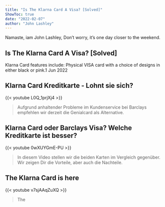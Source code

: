 ```yaml
---
title: "Is The Klarna Card A Visa? [Solved]"
ShowToc: true 
date: "2022-02-07"
author: "John Lashley" 
---
```


Namaste, iam John Lashley, Don’t worry, it’s one day closer to the weekend.
## Is The Klarna Card A Visa? [Solved]
Klarna Card features include: Physical VISA card with a choice of designs in either black or pink.1 Jun 2022

## Klarna Card Kreditkarte - Lohnt sie sich?
{{< youtube L0Q_1prjXj4 >}}
>Aufgrund anhaltender Probleme im Kundenservice bei Barclays empfehlen wir derzeit die Genialcard als Alternative.

## Klarna Card oder Barclays Visa? Welche Kreditkarte ist besser?
{{< youtube 0wXUYGmE-PU >}}
>In diesem Video stellen wir die beiden Karten im Vergleich gegenüber. Wir zeigen Dir die Vorteile, aber auch die Nachteile.

## The Klarna Card is here
{{< youtube v7sjAAqZuXQ >}}
>The 

